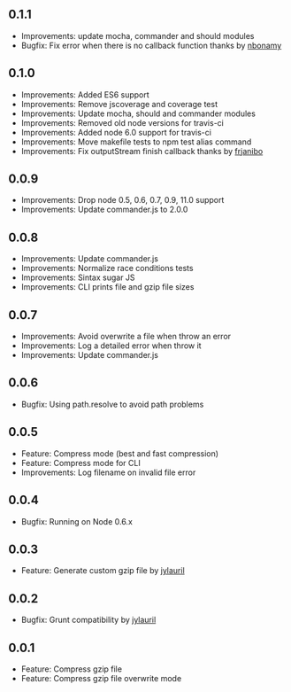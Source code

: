 ## 0.1.1
+ Improvements: update mocha, commander and should modules
+ Bugfix: Fix error when there is no callback function thanks by [nbonamy](https://github.com/caio-ribeiro-pereira/gzipme/pull/4)

## 0.1.0
+ Improvements: Added ES6 support
+ Improvements: Remove jscoverage and coverage test
+ Improvements: Update mocha, should and commander modules
+ Improvements: Removed old node versions for travis-ci 
+ Improvements: Added node 6.0 support for travis-ci
+ Improvements: Move makefile tests to npm test alias command
+ Improvements: Fix outputStream finish callback thanks by [frjanibo](https://github.com/caio-ribeiro-pereira/gzipme/issues/3#issue-180284790)

## 0.0.9
+ Improvements: Drop node 0.5, 0.6, 0.7, 0.9, 11.0 support
+ Improvements: Update commander.js to 2.0.0

## 0.0.8
+ Improvements: Update commander.js
+ Improvements: Normalize race conditions tests
+ Improvements: Sintax sugar JS
+ Improvements: CLI prints file and gzip file sizes

## 0.0.7
+ Improvements: Avoid overwrite a file when throw an error
+ Improvements: Log a detailed error when throw it
+ Improvements: Update commander.js

## 0.0.6
+ Bugfix: Using path.resolve to avoid path problems

## 0.0.5
+ Feature: Compress mode (best and fast compression)
+ Feature: Compress mode for CLI
+ Improvements: Log filename on invalid file error

## 0.0.4
+ Bugfix: Running on Node 0.6.x

## 0.0.3
+ Feature: Generate custom gzip file by [jylauril](https://github.com/jylauril)

## 0.0.2
+ Bugfix: Grunt compatibility by [jylauril](https://github.com/jylauril)

## 0.0.1
+ Feature: Compress gzip file
+ Feature: Compress gzip file overwrite mode
